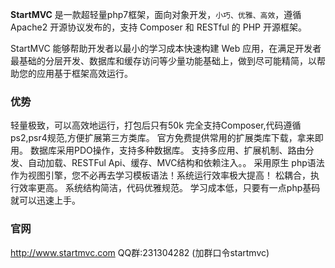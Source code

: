  **StartMVC** 是一款超轻量php7框架，面向对象开发，`小巧、优雅、高效`，遵循 Apache2 开源协议发布的，支持 Composer 和 RESTful 的 PHP 开源框架。

StartMVC 能够帮助开发者以最小的学习成本快速构建 Web 应用，在满足开发者最基础的分层开发、数据库和缓存访问等少量功能基础上，做到尽可能精简，以帮助您的应用基于框架高效运行。

### 优势


轻量极致，可以高效地运行，打包后只有50k
完全支持Composer,代码遵循ps2,psr4规范,方便扩展第三方类库。
官方免费提供常用的扩展类库下载，拿来即用。
数据库采用PDO操作，支持多种数据库。
支持多应用、扩展机制、路由分发、自动加载、RESTFul Api、缓存、MVC结构和依赖注入。。
采用原生 php语法作为视图引擎，您不必再去学习模板语法！系统运行效率极大提高！
松耦合，执行效率更高。
系统结构简洁，代码优雅规范。
学习成本低，只要有一点php基码就可以迅速上手。

### 官网
http://www.startmvc.com
QQ群:231304282   (加群口令startmvc)
